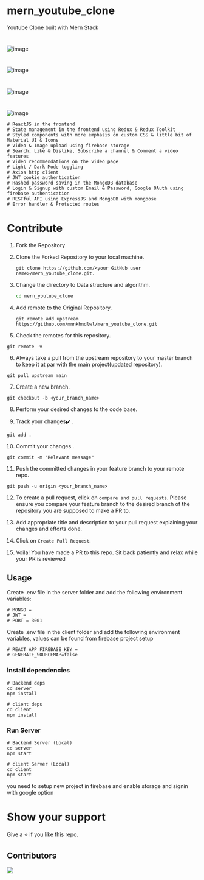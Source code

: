 # mern_youtube_clone
Youtube Clone built with Mern Stack
#
![image](https://user-images.githubusercontent.com/75252077/215504244-3c88e023-4749-4366-99f5-b50575440c94.png)
#

![image](https://user-images.githubusercontent.com/75252077/215592578-6ba38684-3016-45c9-9c5f-05e620f91227.png)

#

![image](https://user-images.githubusercontent.com/75252077/215592676-c3456e26-73e0-4b17-9236-ae1199ddc4c1.png)

#

![image](https://user-images.githubusercontent.com/75252077/215592772-3840835c-d298-41b8-9f12-a23c0d633f47.png)


```
# ReactJS in the frontend
# State management in the frontend using Redux & Redux Toolkit
# Styled components with more emphasis on custom CSS & little bit of Material UI & Icons
# Video & Image upload using firebase storage
# Search, Like & Dislike, Subscribe a channel & Comment a video features
# Video recommendations on the video page
# Light / Dark Mode toggling
# Axios http client
# JWT cookie authentication
# Hashed password saving in the MongoDB database
# Login & Signup with custom Email & Password, Google OAuth using firebase authentication
# RESTful API using ExpressJS and MongoDB with mongoose
# Error handler & Protected routes
```

# Contribute

1. Fork the Repository

2. Clone the Forked Repository to your local machine.
	```
	git clone https://github.com/<your GitHub user name>/mern_youtube_clone.git.
	```

3. Change the directory to Data structure and algorithm.
	```bash
	cd mern_youtube_clone
	```

4. Add remote to the Original Repository.
	```
	git remote add upstream https://github.com/mnnkhndlwl/mern_youtube_clone.git
	```

5. Check the remotes for this repository.
```
git remote -v
```

6. Always take a pull from the upstream repository to your master branch to keep it at par with the main project(updated repository).

```
git pull upstream main
```

7. Create a new branch.

```
git checkout -b <your_branch_name>
```

8. Perform your desired changes to the code base.


9. Track your changes:heavy_check_mark: .

```
git add . 
```

10. Commit your changes .

```
git commit -m "Relevant message"
```

11. Push the committed changes in your feature branch to your remote repo.
```
git push -u origin <your_branch_name>
```

12. To create a pull request, click on `compare and pull requests`. Please ensure you compare your feature branch to the desired branch of the repository you are supposed to make a PR to.


13. Add appropriate title and description to your pull request explaining your changes and efforts done.


14. Click on `Create Pull Request`.


15. Voila! You have made a PR to this repo. Sit back patiently and relax while your PR is reviewed

## Usage

Create .env file in the server folder and add the following environment variables:
```
# MONGO = 
# JWT = 
# PORT = 3001
```

Create .env file in the client folder and add the following environment variables, values can be found from firebase project setup
```
# REACT_APP_FIREBASE_KEY = 
# GENERATE_SOURCEMAP=false
```

### Install dependencies

```
# Backend deps
cd server
npm install

# client deps
cd client
npm install
```

### Run Server

```
# Backend Server (Local)
cd server
npm start

# client Server (Local)
cd client
npm start
```

you need to setup new project in firebase and enable storage and signin with google option

# Show your support

Give a ⭐ if you like this repo.

## Contributors
<a href="https://github.com/mnnkhndlwl/mern_youtube_clone/graphs/contributors">
  <img src="https://contrib.rocks/image?repo=mnnkhndlwl/mern_youtube_clone" />
</a>


